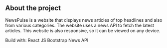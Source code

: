 ## About the project

NewsPulse is a website that displays news articles of top headlines and also from various categories. The website uses a news API to fetch the latest articles. This website is also responsive, so it can be viewed on any device.

Build with: 
React JS
Bootstrap
News API
